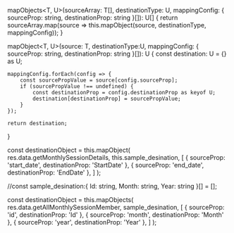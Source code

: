 mapObjects<T, U>(sourceArray: T[], destinationType: U, mappingConfig: { sourceProp: string, destinationProp: string }[]): U[] {
    return sourceArray.map(source => this.mapObject(source, destinationType, mappingConfig));
  }

  mapObject<T, U>(source: T, destinationType:U, mappingConfig: { sourceProp: string, destinationProp: string }[]): U {
    const destination: U = {} as U;

    mappingConfig.forEach(config => {
        const sourcePropValue = source[config.sourceProp];
        if (sourcePropValue !== undefined) {
            const destinationProp = config.destinationProp as keyof U;
            destination[destinationProp] = sourcePropValue;
        }
    });

    return destination;
 } 


 const destinationObject = this.mapObject(
        res.data.getMonthlySessionDetails,
         this.sample_desination,
            [
               { sourceProp: 'start_date', destinationProp: 'StartDate' },
               { sourceProp: 'end_date', destinationProp: 'EndDate' },
             ]
);

//const sample_desination:{ Id: string, Month: string, Year: string }[] = [];


const destinationObject = this.mapObjects(
            res.data.getAllMonthlySessionMember,
            sample_desination,
            [
              { sourceProp: 'id', destinationProp: 'Id' },
              { sourceProp: 'month', destinationProp: 'Month' },
              { sourceProp: 'year', destinationProp: 'Year' },
            ]
        );        